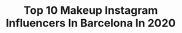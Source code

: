 ---
title: Top 10 Makeup Instagram Influencers In Barcelona In 2020
description: >-
  Find top makeup Instagram influencers in Barcelona in 2020. Most popular hashtags: #makeup #spain #barcelona #amor.
platform: Instagram
profiles:
  - username: "isaac.sevillano"
    fullname: >-
      Isaac Sevillano
    location: "Spain"
    followers: 36645
    engagement: 429
    commentsToLikes: 0.028863
    id: ck6u341gnvksy0j71q9zun5rb
    verified: false
    hashtags: "#pics, #moment, #image, #hair"
  - username: "benjipoirier"
    fullname: >-
      Benji Poirier
    location: "Spain"
    followers: 51005
    engagement: 598
    commentsToLikes: 0.024003
    id: ck139lp23lxvu0i19rzzaufqo
    verified: false
    hashtags: "#alejandrobrito, #dylanrosser, #yobailoencasa, #instatravel"
  - username: "nattaliaweberr"
    fullname: >-
      Nattalia Weber 🇧🇷🥑
    location: "Spain"
    followers: 17382
    engagement: 428
    commentsToLikes: 0.020938
    id: ck8t4fkoy6lzv0j78j4ltyr7s
    verified: false
    hashtags: "#saopaulo, #perdidadepeso, #coronavirus, #musclecontest"
  - username: "manuelsuarez"
    fullname: >-
      ⠀⠀⠀⠀⠀⠀爪 卂 几 ㄩ 乇 ㄥ  丂 ㄩ 卂 尺 乇 乙
    location: "Spain"
    followers: 5896
    engagement: 835
    commentsToLikes: 0.027789
    id: ck5ztgstm0dtj0i14i3yitrvc
    verified: false
    hashtags: "#profoto, #sweetmatitos, #tocatchlariviera, #photography"
  - username: "danirull.official"
    fullname: >-
      danielrull
    location: "Spain"
    followers: 19043
    engagement: 368
    commentsToLikes: 0.095710
    id: ck0w0ii8tedh20i19eb5soii8
    verified: false
    hashtags: "#hair, #haircare, #czechoslovakia, #video"
  - username: "kevinmoreli"
    fullname: >-
      Keeeviinn
    location: "Spain"
    followers: 61957
    engagement: 525
    commentsToLikes: 0.024174
    id: ck0w5i2s53qxn0i19u7rkbctm
    verified: false
    hashtags: "#barcelona, #2019, #shopinfluencerlosalfares, #tumblr"
  - username: "honeygueco"
    fullname: >-
      卄๏ℕ𝒆ㄚ 꿀
    location: "Spain"
    followers: 131360
    engagement: 175
    commentsToLikes: 0.003436
    id: ck15qvjvy4ukc0i191pm7cxqw
    verified: false
    hashtags: "#fashion, #best, #perfectionist, #california"
  - username: "efradera"
    fullname: >-
      𝙴𝚗𝚛𝚒𝚌 𝙵𝚛𝚊𝚍𝚎𝚛𝚊
    location: "Spain"
    followers: 7156
    engagement: 3279
    commentsToLikes: 0.092275
    id: ck9hb4gopfd6q0j78slrhqzg3
    verified: false
    hashtags: "#portbox, #noicemag, #nowherediary, #fotodome"
  - username: "saraguchi84"
    fullname: >-
      saraguchi84
    location: "Spain"
    followers: 110606
    engagement: 882
    commentsToLikes: 0.370461
    id: ck139y39wnp0e0i19ob6whumn
    verified: false
    hashtags: "#ilustracion, #twins, #papelpintado, #familianumerosa"
  - username: "jenniferora"
    fullname: >-
      J E N N I F E R  O R T I Z
    location: "Spain"
    followers: 229094
    engagement: 850
    commentsToLikes: 0.728545
    id: ck0w0rx2ofqlu0i19o7b4l8hj
    verified: true
    hashtags: "#makeup, #teamoromeo, #mifelicidad, #mibendicion"
---